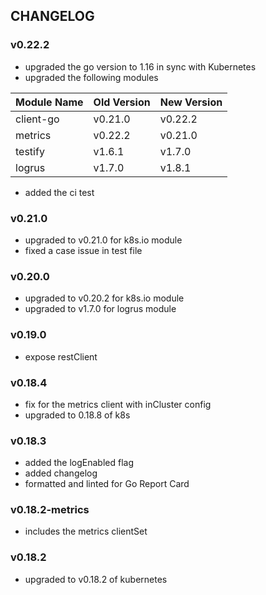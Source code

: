 ## CHANGELOG

### v0.22.2
- upgraded the go version to 1.16 in sync with Kubernetes
- upgraded the following modules

| Module Name | Old Version | New Version |
|--|--|--|
|client-go| v0.21.0 | v0.22.2 |
|metrics| v0.22.2| v0.21.0 | 
|testify| v1.6.1 | v1.7.0 |
|logrus| v1.7.0 | v1.8.1 |

- added the ci test

### v0.21.0
- upgraded to v0.21.0 for k8s.io module
- fixed a case issue in test file

### v0.20.0
- upgraded to v0.20.2 for k8s.io module
- upgraded to v1.7.0 for logrus module

### v0.19.0
- expose restClient

### v0.18.4
- fix for the metrics client with inCluster config
- upgraded to 0.18.8 of k8s

### v0.18.3
- added the logEnabled flag
- added changelog
- formatted and linted for Go Report Card 

### v0.18.2-metrics
- includes the metrics clientSet

### v0.18.2
- upgraded to v0.18.2 of kubernetes

